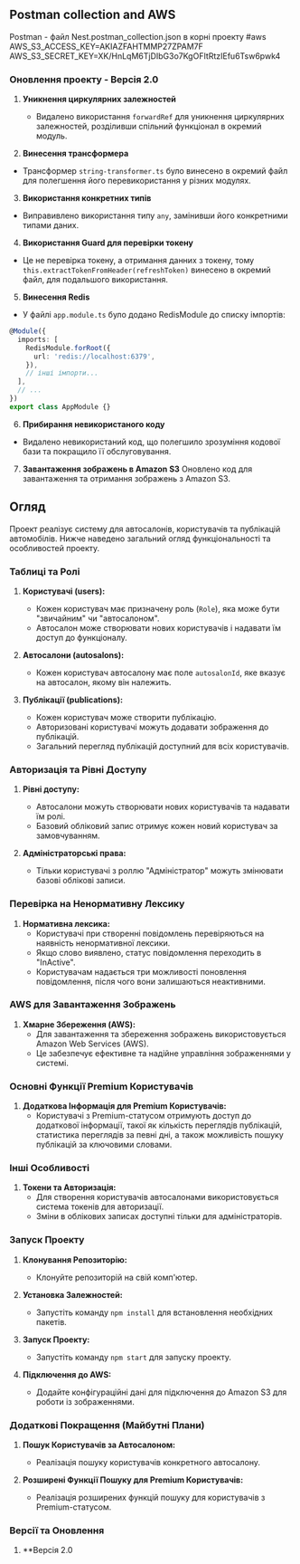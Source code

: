 ## Postman collection and AWS

Postman - файл Nest.postman_collection.json в корні проекту
#aws
AWS_S3_ACCESS_KEY=AKIAZFAHTMMP27ZPAM7F
AWS_S3_SECRET_KEY=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

### Оновлення проекту - Версія 2.0

1. **Уникнення циркулярних залежностей**
   - Видалено використання `forwardRef` для уникнення циркулярних залежностей, розділивши спільний функціонал в окремий модуль.  

2.  **Винесення трансформера**
   - Трансформер `string-transformer.ts` було винесено в окремий файл для полегшення його перевикористання у різних модулях.

3.  **Використання конкретних типів**
   - Виправивлено використання типу `any`, замінивши його конкретними типами даних.

4.  **Використання Guard для перевірки токену**
   - Це не перевірка токену, а отримання данних з токену, тому  `this.extractTokenFromHeader(refreshToken)` винесено в окремий файл, для подальшого використання.

5.  **Винесення Redis**
   - У файлі `app.module.ts` було додано RedisModule до списку імпортів:

```typescript
@Module({
  imports: [
    RedisModule.forRoot({
      url: 'redis://localhost:6379',
    }),
    // інші імпорти...
  ],
  // ...
})
export class AppModule {} 
```

6.  **Прибирання невикористаного коду**
  - Видалено невикористаний код, що полегшило зрозуміння кодової бази та покращило її обслуговування.

7.  **Завантаження зображень в Amazon S3**
Оновлено код для завантаження та отримання зображень з Amazon S3.


## Огляд

Проект реалізує систему для автосалонів, користувачів та публікацій автомобілів. Нижче наведено загальний огляд функціональності та особливостей проекту.

### Таблиці та Ролі

1. **Користувачі (users):**

   - Кожен користувач має призначену роль (`Role`), яка може бути "звичайним" чи "автосалоном".
   - Автосалон може створювати нових користувачів і надавати їм доступ до функціоналу.

2. **Автосалони (autosalons):**

   - Кожен користувач автосалону має поле `autosalonId`, яке вказує на автосалон, якому він належить.

3. **Публікації (publications):**
   - Кожен користувач може створити публікацію.
   - Авторизовані користувачі можуть додавати зображення до публікацій.
   - Загальний перегляд публікацій доступний для всіх користувачів.

### Авторизація та Рівні Доступу

1. **Рівні доступу:**

   - Автосалони можуть створювати нових користувачів та надавати їм ролі.
   - Базовий обліковий запис отримує кожен новий користувач за замовчуванням.

2. **Адміністраторські права:**
   - Тільки користувачі з роллю "Адміністратор" можуть змінювати базові облікові записи.

### Перевірка на Ненормативну Лексику

1. **Нормативна лексика:**
   - Користувачі при створенні повідомлень перевіряються на наявність ненормативної лексики.
   - Якщо слово виявлено, статус повідомлення переходить в "InActive".
   - Користувачам надається три можливості поновлення повідомлення, після чого вони залишаються неактивними.

### AWS для Завантаження Зображень

1. **Хмарне Збереження (AWS):**
   - Для завантаження та збереження зображень використовується Amazon Web Services (AWS).
   - Це забезпечує ефективне та надійне управління зображеннями у системі.

### Основні Функції Premium Користувачів

1. **Додаткова Інформація для Premium Користувачів:**
   - Користувачі з Premium-статусом отримують доступ до додаткової інформації, такої як кількість переглядів публікацій, статистика переглядів за певні дні, а також можливість пошуку публікацій за ключовими словами.

### Інші Особливості

1. **Токени та Авторизація:**
   - Для створення користувачів автосалонами використовується система токенів для авторизації.
   - Зміни в облікових записах доступні тільки для адміністраторів.

### Запуск Проекту

1. **Клонування Репозиторію:**

   - Клонуйте репозиторій на свій комп'ютер.

2. **Установка Залежностей:**

   - Запустіть команду `npm install` для встановлення необхідних пакетів.

3. **Запуск Проекту:**

   - Запустіть команду `npm start` для запуску проекту.

4. **Підключення до AWS:**
   - Додайте конфігураційні дані для підключення до Amazon S3 для роботи із зображеннями.


### Додаткові Покращення (Майбутні Плани)

1. **Пошук Користувачів за Автосалоном:**

   - Реалізація пошуку користувачів конкретного автосалону.

2. **Розширені Функції Пошуку для Premium Користувачів:**
   - Реалізація розширених функцій пошуку для користувачів з Premium-статусом.

### Версії та Оновлення

1. \*\*Версія 2.0
